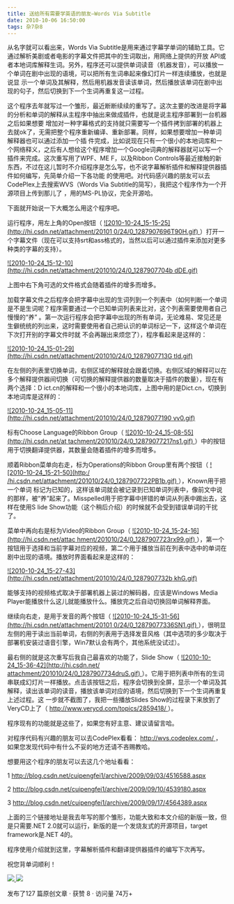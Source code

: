 ```yaml
---
title: 送给所有需要学英语的朋友—Words Via Subtitle
date: 2010-10-06 16:50:00
tags: 杂7杂8
---
```

从名字就可以看出来，Words Via Subtitle是用来通过字幕学单词的辅助工具。它通过解析美剧或者电影的字幕文件把其中的生词取出，用网络上提供的开放
API或者本地词库解释生词。另外，程序还可以提供单词读音（机器发音），可以播放一个单词在剧中出现的语境，可以把所有生词串起来像幻灯片一样连续播放，也就是说显
示一个单词及其解释，然后用机器发音读该单词，然后播放该单词在剧中出现的句子，然后切换到下一个生词再重复这一过程。

这个程序去年就写过一个雏形，最近断断续续的重写了。这次主要的改进是将字幕的分析和单词的解释从主程序中抽出来做成插件，也就是说主程序部署到一台机器之后如果想要
增加对一种字幕格式的支持就只需要写一个插件拷到部署的机器上去就ok了，无需把整个程序重新编译、重新部署。同样，如果想要增加一种单词解释器也可以通过添加一个插
件完成，比如说现在只有一个很小的本地词库和一个网络释义，之后有人想给这个程序增加一个Google词典的解释器就可以写一个插件来完成。这次重写用了WPF、ME
F，以及Ribbon Controls等最近接触的新东西，不过在这儿暂时不介绍程序是怎么写，也不说字幕解析插件和解释提供器插件如何编写，先简单介绍一下各功能
的使用吧。对代码感兴趣的朋友可以去CodePlex上去搜索WVS（Words Via Subtitle的简写），我把这个程序作为一个开源项目上传到那儿了
，用的MS-PL协议，完全开源哈。

下面就开始说一下大概怎么用这个程序吧。

运行程序，用左上角的Open按钮（ [ ![2010-10-24_15-15-25](http://hi.csdn.net/attachment/20101
0/24/0_1287907696T90H.gif)
](http://hi.csdn.net/attachment/201010/24/0_12879076954nrG.gif)
）打开一个字幕文件（现在可以支持srt和ass格式的，当然以后可以通过插件来添加对更多种类的字幕的支持）。

[ ![2010-10-24_15-12-10](http://hi.csdn.net/attachment/201010/24/0_1287907704b
dDE.gif) ](http://hi.csdn.net/attachment/201010/24/0_1287907700gCeG.gif)

上图中右下角可选的文件格式会随着插件的增多而增多。

加载字幕文件之后程序会把字幕中出现的生词列到一个列表中（如何判断一个单词是不是生词呢？程序需要通过一个已知单词列表来比对，这个列表需要使用者自己慢慢的“养”
。第一次运行程序会把字幕中出现的所有单词，无论难易、常见还是生僻统统的列出来，这时需要使用者自己把认识的单词标记一下，这样这个单词在下次打开别的字幕文件时就
不会再蹦出来烦您了），程序看起来是这样的：

[ ![2010-10-24_15-01-29](http://hi.csdn.net/attachment/201010/24/0_1287907713G
tId.gif) ](http://hi.csdn.net/attachment/201010/24/0_1287907709mQwJ.gif)

在左侧的列表里切换单词，右侧区域的解释就会跟着切换。右侧区域的解释可以在多个解释提供器间切换（可切换的解释提供器的数量取决于插件的数量），现在有两个选择：D
ict.cn的解释和一个很小的本地词库，上图中用的是Dict.cn，切换到本地词库是这样的：

[ ![2010-10-24_15-05-11](http://hi.csdn.net/attachment/201010/24/0_12879077190
vv0.gif) ](http://hi.csdn.net/attachment/201010/24/0_128790771673Eq.gif)

标有Choose Language的Ribbon Group（ [ ![2010-10-24_15-08-55](http://hi.csdn.net/at
tachment/201010/24/0_12879077217ns1.gif)
](http://hi.csdn.net/attachment/201010/24/0_1287907720Hs1z.gif)
）中的按钮用于切换翻译提供器，其数量会随着插件的增多而增多。

顺着Ribbon菜单向右走，标为Operations的Ribbon Group里有两个按钮（ [ ![2010-10-24_15-21-50](http:/
/hi.csdn.net/attachment/201010/24/0_1287907722PB1b.gif)
](http://hi.csdn.net/attachment/201010/24/0_1287907721nkeH.gif) ），Known用于把一个单词
标记为已知的，这样该单词就会被记录到已知单词列表中，像前文中说的那样，被“养”起来了。Misspelled用于把字幕中拼错的单词从列表中踢出去，这样在使用S
lide Show功能（这个稍后介绍）的时候就不会受到错误单词的干扰了。

菜单中再向右是标为Video的Ribbon Group（ [ ![2010-10-24_15-24-16](http://hi.csdn.net/attac
hment/201010/24/0_1287907723rx99.gif)
](http://hi.csdn.net/attachment/201010/24/0_12879077225gx7.gif)
），第一个按钮用于选择和当前字幕对应的视频，第二个用于播放当前在列表中选中的单词在剧中出现的语境。播放时界面看起来是这样的：

[ ![2010-10-24_15-27-43](http://hi.csdn.net/attachment/201010/24/0_1287907732b
khG.gif) ](http://hi.csdn.net/attachment/201010/24/0_1287907727EHMF.gif)

能够支持的视频格式取决于部署机器上装过的解码器，应该是Windows Media Player能播放什么这儿就能播放什么。播放完之后自动切换回单词解释界面。

继续向右走，是用于发音的两个按钮（ [ ![2010-10-24_15-31-56](http://hi.csdn.net/attachment/20101
0/24/0_12879077336SN1.gif)
](http://hi.csdn.net/attachment/201010/24/0_12879077331c6W.gif)
），很明显左侧的用于读出当前单词，右侧的列表用于选择发音风格（其中选项的多少取决于部署机安装过语音引擎，Win7默认会有两个，其他系统没试过）。

最右侧的就是这次重写后我自己最喜欢的功能了，Slide Show（ [ ![2010-10-24_15-36-42](http://hi.csdn.net/
attachment/201010/24/0_1287907734druS.gif)
](http://hi.csdn.net/attachment/201010/24/0_12879077331mu7.gif) ）。它用于把列表中所有的生词
串联成幻灯片一样播放。点击该按钮之后，程序会切换到全屏，显示一个单词及其解释，读出该单词的读音，播放该单词对应的语境，然后切换到下一个生词再重复上述过程。这
一步就不截图了，我把一些播放Slides Show的过程录下来放到了VeryCD上了（ [
http://www.verycd.com/topics/2859418/ ](http://www.verycd.com/topics/2859418/)
）。

程序现有的功能就是这些了，如果您有好主意、建议请留言哈。

对程序代码有兴趣的朋友可以去CodePlex看看： [ http://wvs.codeplex.com/
](http://wvs.codeplex.com/) ，如果您发现代码中有什么不妥的地方还请不吝赐教哈。

想要用这个程序的朋友可以去这几个地址看看：

1 [ http://blog.csdn.net/cuipengfei1/archive/2009/09/03/4516588.aspx
](http://blog.csdn.net/cuipengfei1/archive/2009/09/03/4516588.aspx)

2 [ http://blog.csdn.net/cuipengfei1/archive/2009/09/10/4539180.aspx
](http://blog.csdn.net/cuipengfei1/archive/2009/09/10/4539180.aspx)

3 [ http://blog.csdn.net/cuipengfei1/archive/2009/09/17/4564389.aspx
](http://blog.csdn.net/cuipengfei1/archive/2009/09/17/4564389.aspx)

上面的三个链接地址是我去年写的那个雏形，功能大致和本文介绍的新版一致，但是只需要.NET 2.0就可以运行，新版的是一个发烧友式的开源项目，target
framework是.NET 4的。

程序使用介绍就到这里，字幕解析插件和翻译提供器插件的编写下次再写。

祝您背单词顺利！



[ ![](https://profile.csdnimg.cn/5/2/5/3_cuipengfei1)
![](https://g.csdnimg.cn/static/user-reg-year/1x/11.png)
](https://blog.csdn.net/cuipengfei1)



发布了127 篇原创文章  ·  获赞 8  ·  访问量 74万+

